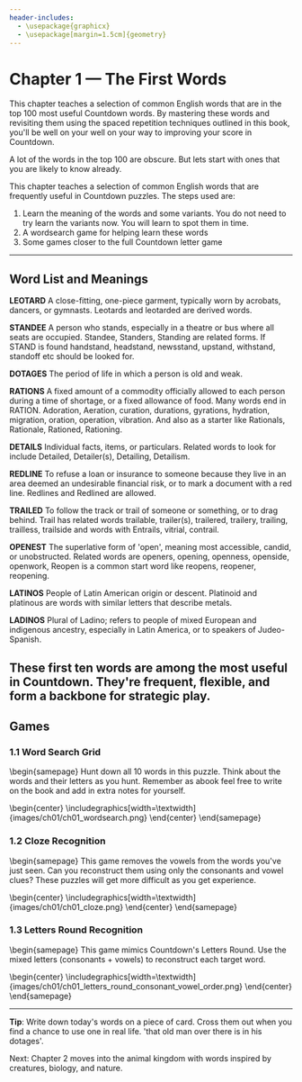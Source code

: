 ```yaml
---
header-includes:
  - \usepackage{graphicx}
  - \usepackage[margin=1.5cm]{geometry}
---
```


# Chapter 1 — The First Words

This chapter teaches a selection of common English words that are in the top 100 most useful Countdown words. By mastering these words and revisiting them using the spaced repetition techniques outlined in this book, you'll be well on your well on your way to improving your score in Countdown.

A lot of the words in the top 100 are obscure. But lets start with ones that you are likely to know already. 

This chapter teaches a selection of common English words that are frequently useful in Countdown puzzles. The steps used are:

1. Learn the meaning of the words and some variants. You do not need to try learn the variants now. You will learn to spot them in time.
2. A wordsearch game for helping learn these words
3. Some games closer to the full Countdown letter game

---

## Word List and Meanings

**LEOTARD**
A close-fitting, one-piece garment, typically worn by acrobats, dancers, or gymnasts. Leotards and leotarded are derived words.

**STANDEE**
A person who stands, especially in a theatre or bus where all seats are occupied. Standee, Standers, Standing are related forms. If STAND is found handstand, headstand, newsstand, upstand, withstand, standoff etc should be looked for.

**DOTAGES**
The period of life in which a person is old and weak.

**RATIONS**
A fixed amount of a commodity officially allowed to each person during a time of shortage, or a fixed allowance of food. Many words end in RATION. Adoration, Aeration, curation, durations, gyrations, hydration, migration, oration, operation, vibration. And also as a starter like Rationals, Rationale, Rationed, Rationing.

**DETAILS**
Individual facts, items, or particulars. Related words to look for include Detailed, Detailer(s), Detailing, Detailism.

**REDLINE**
To refuse a loan or insurance to someone because they live in an area deemed an undesirable financial risk, or to mark a document with a red line. Redlines and Redlined are allowed.

**TRAILED**
To follow the track or trail of someone or something, or to drag behind.
Trail has related words trailable, trailer(s), trailered, trailery, trailing, trailless, trailside
and words with Entrails, vitrial, contrail.

**OPENEST**
The superlative form of 'open', meaning most accessible, candid, or unobstructed.
Related words are openers, opening, openness, openside, openwork,
Reopen is a common start word like reopens, reopener, reopening.

**LATINOS**
People of Latin American origin or descent. 
Platinoid and platinous are words with similar letters that describe metals.

**LADINOS**
Plural of Ladino; refers to people of mixed European and indigenous ancestry, especially in Latin America, or to speakers of Judeo-Spanish.


These first ten words are among the most useful in Countdown. They're frequent, flexible, and form a backbone for strategic play.
---


## Games

### 1.1 Word Search Grid
\begin{samepage}
Hunt down all 10 words in this puzzle. Think about the words and their letters as you hunt. Remember as abook feel free to write on the book and add in extra notes for yourself.

\begin{center}
\includegraphics[width=\textwidth]{images/ch01/ch01_wordsearch.png}
\end{center}
\end{samepage}

### 1.2 Cloze Recognition
\begin{samepage}
This game removes the vowels from the words you've just seen. Can you reconstruct them using only the consonants and vowel clues?
These puzzles will get more difficult as you get experience.

\begin{center}
\includegraphics[width=\textwidth]{images/ch01/ch01_cloze.png}
\end{center}
\end{samepage}

### 1.3 Letters Round Recognition
\begin{samepage}
This game mimics Countdown's Letters Round. Use the mixed letters (consonants + vowels) to reconstruct each target word.

\begin{center}
\includegraphics[width=\textwidth]{images/ch01/ch01_letters_round_consonant_vowel_order.png}
\end{center}
\end{samepage}


---

**Tip**: Write down today's words on a piece of card. Cross them out when you find a chance to use one in real life. 'that old man over there is in his dotages'.

Next: Chapter 2 moves into the animal kingdom with words inspired by creatures, biology, and nature.

